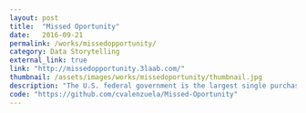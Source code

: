 ```yaml
---
layout: post
title:  "Missed Oportunity"
date:   2016-09-21
permalink: /works/missedopportunity/
category: Data Storytelling
external_link: true
link: "http://missedopportunity.3laab.com/"
thumbnail: /assets/images/works/missedoportunity/thumbnail.jpg
description: "The U.S. federal government is the largest single purchaser in the global economy, with annual procurement spending that totals between US $450 and $500 billion. Many of the products it procures are produced using global supply chains, by laborers in foreign countries. This is a data driven storytelling about the U.S. Government Purchases and Forced Labor Abroad. Built for the Stern Center for Business and Human Rights"
code: "https://github.com/cvalenzuela/Missed-Oportunity"
---
```

